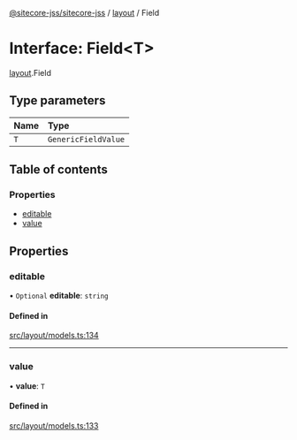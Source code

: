 [@sitecore-jss/sitecore-jss](../README.md) / [layout](../modules/layout.md) / Field

# Interface: Field<T\>

[layout](../modules/layout.md).Field

## Type parameters

| Name | Type                |
| :--- | :------------------ |
| `T`  | `GenericFieldValue` |

## Table of contents

### Properties

- [editable](layout.Field.md#editable)
- [value](layout.Field.md#value)

## Properties

### editable

• `Optional` **editable**: `string`

#### Defined in

[src/layout/models.ts:134](https://github.com/Sitecore/jss/blob/cf1ffc37b/packages/sitecore-jss/src/layout/models.ts#L134)

---

### value

• **value**: `T`

#### Defined in

[src/layout/models.ts:133](https://github.com/Sitecore/jss/blob/cf1ffc37b/packages/sitecore-jss/src/layout/models.ts#L133)
